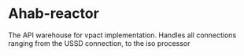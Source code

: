 # Ahab-reactor
The API warehouse for vpact implementation. Handles all connections ranging from the USSD connection, to the iso processor 
